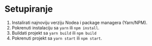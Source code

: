 # Setupiranje
1. Instalirati najnoviju verziju Nodea i package managera (Yarn/NPM).
2. Pokrenuti instalaciju sa `yarn` ili `npm install`.
3. Buildati projekt sa `yarn build` ili `npm build`
4. Pokrenuti projekt sa `yarn start` ili `npm start`.